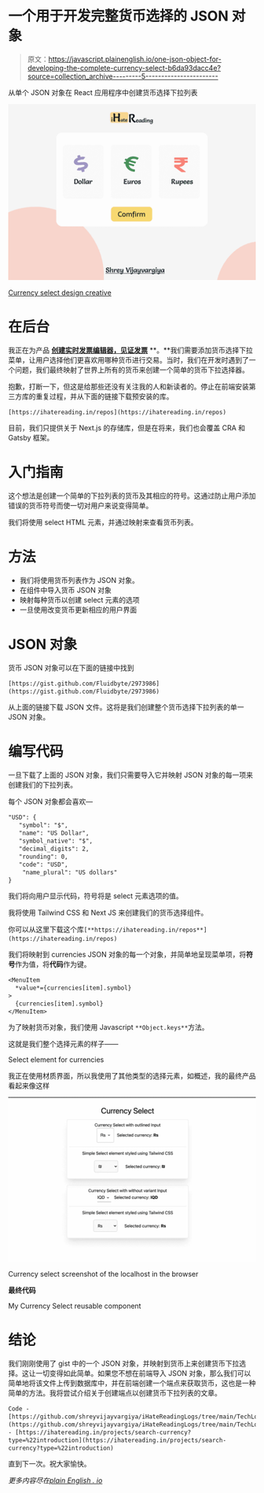 # 一个用于开发完整货币选择的 JSON 对象

> 原文：<https://javascript.plainenglish.io/one-json-object-for-developing-the-complete-currency-select-b6da93dacc4e?source=collection_archive---------5----------------------->

从单个 JSON 对象在 React 应用程序中创建货币选择下拉列表

![](img/6b332502ff3b6dec4a30945c70bed1a5.png)

[Currency select design creative](http://ihatereading.in/creativity)

# 在后台

我正在为产品 [**创建实时发票编辑器，见证发票**](http://witnessinvoice.com) **。**我们需要添加货币选择下拉菜单，让用户选择他们更喜欢用哪种货币进行交易。当时，我们在开发时遇到了一个问题，我们最终映射了世界上所有的货币来创建一个简单的货币下拉选择器。

抱歉，打断一下，但这是给那些还没有关注我的人和新读者的。停止在前端安装第三方库的重复过程，并从下面的链接下载预安装的库。

```
[https://ihatereading.in/repos](https://ihatereading.in/repos)
```

目前，我们只提供关于 Next.js 的存储库，但是在将来，我们也会覆盖 CRA 和 Gatsby 框架。

# 入门指南

这个想法是创建一个简单的下拉列表的货币及其相应的符号。这通过防止用户添加错误的货币符号而使一切对用户来说变得简单。

我们将使用 select HTML 元素，并通过映射来查看货币列表。

# 方法

*   我们将使用货币列表作为 JSON 对象。
*   在组件中导入货币 JSON 对象
*   映射每种货币以创建 select 元素的选项
*   一旦使用改变货币更新相应的用户界面

# JSON 对象

货币 JSON 对象可以在下面的链接中找到

```
[https://gist.github.com/Fluidbyte/2973986](https://gist.github.com/Fluidbyte/2973986)
```

从上面的链接下载 JSON 文件。这将是我们创建整个货币选择下拉列表的单一 JSON 对象。

# 编写代码

一旦下载了上面的 JSON 对象，我们只需要导入它并映射 JSON 对象的每一项来创建我们的下拉列表。

每个 JSON 对象都会喜欢—

```
"USD": {  
   "symbol": "$",  
   "name": "US Dollar",  
   "symbol_native": "$",  
   "decimal_digits": 2,  
   "rounding": 0,  
   "code": "USD",  
    "name_plural": "US dollars" 
}
```

我们将向用户显示代码，符号将是 select 元素选项的值。

我将使用 Tailwind CSS 和 Next JS 来创建我们的货币选择组件。

你可以从这里下载这个库`[**https://ihatereading.in/repos**](https://ihatereading.in/repos)`

我们将映射到 currencies JSON 对象的每一个对象，并简单地呈现菜单项，将**符号**作为值，将**代码**作为键。

```
<MenuItem 
  *value*={currencies[item].symbol}
> 
  {currencies[item].symbol}
</MenuItem>
```

为了映射货币对象，我们使用 Javascript `**Object.keys**`方法。

这就是我们整个选择元素的样子——

Select element for currencies

我正在使用材质界面，所以我使用了其他类型的选择元素，如概述，我的最终产品看起来像这样

![](img/ba2352e61c41a6d35a3d4857b8701b08.png)

Currency select screenshot of the localhost in the browser

**最终代码**

My Currency Select reusable component

# 结论

我们刚刚使用了 gist 中的一个 JSON 对象，并映射到货币上来创建货币下拉选择。这让一切变得如此简单。如果您不想在前端导入 JSON 对象，那么我们可以简单地将该文件上传到数据库中，并在前端创建一个端点来获取货币，这也是一种简单的方法。我将尝试介绍关于创建端点以创建货币下拉列表的文章。

```
Code - [https://github.com/shreyvijayvargiya/iHateReadingLogs/tree/main/TechLogs/CurrencySelect](https://github.com/shreyvijayvargiya/iHateReadingLogs/tree/main/TechLogs/CurrencySelect)Docs - [https://ihatereading.in/projects/search-currency?type=%22introduction](https://ihatereading.in/projects/search-currency?type=%22introduction)
```

直到下一次。祝大家愉快。

*更多内容尽在*[*plain English . io*](http://plainenglish.io/)